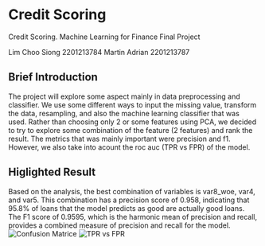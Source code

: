 # Credit Scoring
Credit Scoring. Machine Learning for Finance Final Project

Lim Choo Siong 2201213784
Martin Adrian 2201213787

## Brief Introduction
The project will explore some aspect mainly in data preprocessing and classifier. We use some different ways to input the missing value, transform the data, resampling, and also the machine learning classifier that was used. Rather than choosing only 2 or some features using PCA, we decided to try to explore some combination of the feature (2 features) and rank the result. The metrics that was mainly important were precision and f1. However, we also take into acount the roc auc (TPR vs FPR) of the model.

## Higlighted Result
Based on the analysis, the best combination of variables is var8_woe, var4, and var5. This combination has a precision score of 0.958, indicating that 95.8% of loans that the model predicts as good are actually good loans. The F1 score of 0.9595, which is the harmonic mean of precision and recall, provides a combined measure of precision and recall for the model.
![Confusion Matrice](https://github.com/martinbandung/2023_MLF_Project/blob/main/code/images/choose/20230501_conmat_mean_DT_upsample_stdscl_var8_woe_var4_var5.png)
![TPR vs FPR](https://github.com/martinbandung/2023_MLF_Project/blob/main/code/images/choose/20230501_TPRvsVPR_mean_DT_upsample_stdscl_var8_woe_var4_var5.png.png)